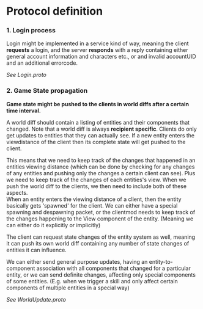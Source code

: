 # Protocol definition

### 1. Login process

Login might be implemented in a service kind of way, meaning the client **requests** a login, and the 
server **responds** with a reply containing either general account information and characters etc.,
or and invalid accountUID and an additional errorcode.

_See Login.proto_

### 2. Game State propagation

**Game state might be pushed to the clients in world diffs after a certain time interval.**  

A world diff should contain a listing of entities and their components that changed. Note that
a world diff is always **recipient specific**. Clients do only get updates to entities that they can actually
see. If a new entity enters the viewdistance of the client then its complete state will get pushed to the
client.  

This means that we need to keep track of the changes that happened in an entities viewing distance (which can be
done by checking for any changes of any entities and pushing only the changes a certain client can see). Plus
we need to keep track of the changes of each entities's view. When we push the world diff to the clients,
we then need to include both of these aspects.  
When an entity enters the viewing distance of a client, then the entity basically gets 'spawned' for the client.
We can either have a special spawning and despawning packet, or the clientmod needs to keep track of the changes
happening to the View component of the entity. (Meaning we can either do it explicitly or implicitly)  

The client can request state changes of the entity system as well, meaning it can push its own world diff
containing any number of state changes of entities it can influence.  

We can either send general purpose updates, having an entity-to-component association with all components that
changed for a particular entity, or we can send definite changes, affecting only special components
of some entities. (E.g. when we trigger a skill and only affect certain components of multiple entities
in a special way)

_See WorldUpdate.proto_

